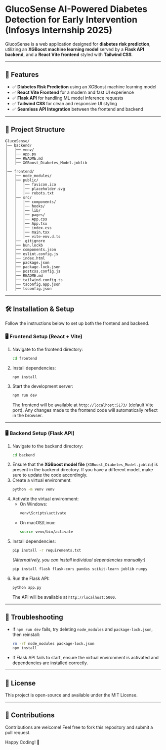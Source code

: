 # GlucoSense AI-Powered Diabetes Detection for Early Intervention (Infosys Internship 2025)

GlucoSense is a web application designed for **diabetes risk prediction**, utilizing an **XGBoost machine learning model** served by a **Flask API backend**, and a **React Vite frontend** styled with **Tailwind CSS**.

---

## 🚀 Features

- ✅ **Diabetes Risk Prediction** using an XGBoost machine learning model
- ✅ **React Vite Frontend** for a modern and fast UI experience
- ✅ **Flask API** for handling ML model inference requests
- ✅ **Tailwind CSS** for clean and responsive UI styling
- ✅ **Seamless API Integration** between the frontend and backend

---

## 📂 Project Structure

```
GlucoSense/
│── backend/
│   │── venv/
│   │── app.py
│   │── README.md
│   │── XGBoost_Diabetes_Model.joblib
│
│── frontend/
│   │── node_modules/
│   │── public/
│   │   │── favicon.ico
│   │   │── placeholder.svg
│   │   │── robots.txt
│   │── src/
│   │   │── components/
│   │   │── hooks/
│   │   │── lib/
│   │   │── pages/
│   │   │── App.css
│   │   │── App.tsx
│   │   │── index.css
│   │   │── main.tsx
│   │   │── vite-env.d.ts
│   │── .gitignore
│   │── bun.lockb
│   │── components.json
│   │── eslint.config.js
│   │── index.html
│   │── package.json
│   │── package-lock.json
│   │── postcss.config.js
│   │── README.md
│   │── tailwind.config.ts
│   │── tsconfig.app.json
│   │── tsconfig.json
```

---

## 🛠 Installation & Setup

Follow the instructions below to set up both the frontend and backend.

### 🖥 Frontend Setup (React + Vite)

1. Navigate to the frontend directory:
   ```sh
   cd frontend
   ```
2. Install dependencies:
   ```sh
   npm install
   ```
3. Start the development server:
   ```sh
   npm run dev
   ```
   The frontend will be available at `http://localhost:5173/` (default Vite port). Any changes made to the frontend code will automatically reflect in the browser.

---

### 🖥 Backend Setup (Flask API)

1. Navigate to the backend directory:
   ```sh
   cd backend
   ```
2. Ensure that the **XGBoost model file** (`XGBoost_Diabetes_Model.joblib`) is present in the backend directory. If you have a different model, make sure to update the code accordingly.
3. Create a virtual environment:
   ```sh
   python -m venv venv
   ```
4. Activate the virtual environment:
   - On Windows:
     ```sh
     venv\Scripts\activate
     ```
   - On macOS/Linux:
     ```sh
     source venv/bin/activate
     ```
5. Install dependencies:
   ```sh
   pip install -r requirements.txt
   ```
   *(Alternatively, you can install individual dependencies manually:)*
   ```sh
   pip install flask flask-cors pandas scikit-learn joblib numpy
   ```
6. Run the Flask API:
   ```sh
   python app.py
   ```
   The API will be available at `http://localhost:5000`.

---

## 🔧 Troubleshooting

- If `npm run dev` fails, try deleting `node_modules` and `package-lock.json`, then reinstall:
  ```sh
  rm -rf node_modules package-lock.json
  npm install
  ```
- If Flask API fails to start, ensure the virtual environment is activated and dependencies are installed correctly.

---

## 📜 License
This project is open-source and available under the MIT License.

---

## 🤝 Contributions
Contributions are welcome! Feel free to fork this repository and submit a pull request.

Happy Coding! 🎉
